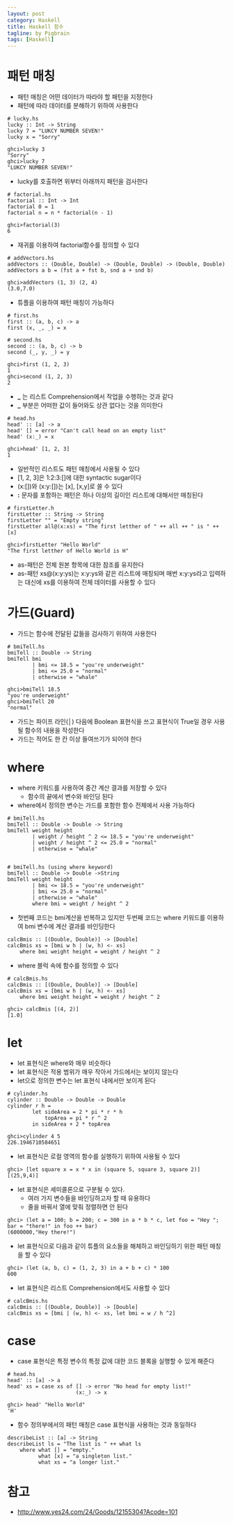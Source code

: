 ```yaml
---
layout: post
category: Haskell
title: Haskell 함수    
tagline: by Pigbrain
tags: [Haskell]
---
```


<!--more-->


# 패턴 매칭  
* 패턴 매칭은 어떤 데이터가 따라야 할 패턴을 지정한다  
* 패턴에 따라 데이터를 분해하기 위하여 사용한다  

```
# lucky.hs
lucky :: Int -> String
lucky 7 = "LUKCY NUMBER SEVEN!"
lucky x = "Sorry"

ghci>lucky 3
"Sorry"
ghci>lucky 7
"LUKCY NUMBER SEVEN!"
```
* lucky를 호출하면 위부터 아래까지 패턴을 검사한다  
  
```
# factorial.hs
factorial :: Int -> Int
factorial 0 = 1
factorial n = n * factorial(n - 1)

ghci>factorial(3)
6
```  
* 재귀를 이용하여 factorial함수를 정의할 수 있다  

```
# addVectors.hs
addVectors :: (Double, Double) -> (Double, Double) -> (Double, Double)
addVectors a b = (fst a + fst b, snd a + snd b)

ghci>addVectors (1, 3) (2, 4)
(3.0,7.0)
```  
* 튜플을 이용하여 패턴 매칭이 가능하다  

```
# first.hs
first :: (a, b, c) -> a
first (x, _, _) = x

# second.hs
second :: (a, b, c) -> b
second (_, y, _) = y

ghci>first (1, 2, 3)
1
ghci>second (1, 2, 3)
2
```
* **_** 는 리스트 Comprehension에서 작업을 수행하는 것과 같다  
* **_** 부분은 어떠한 값이 들어와도 상관 없다는 것을 의미한다  

```
# head.hs
head' :: [a] -> a
head' [] = error "Can't call head on an empty list"
head' (x:_) = x

ghci>head' [1, 2, 3]
1
```
* 일반적인 리스트도 패턴 매칭에서 사용될 수 있다    
* [1, 2, 3]은 1:2:3:[]에  대한 syntactic sugar이다   
* (x:[])와 (x:y:[])는 [x], [x,y]로 쓸 수 있다  
* **:** 문자를 포함하는 패턴은 하나 이상의 길이인 리스트에 대해서만 매칭된다       

```
# firstLetter.h
firstLetter :: String -> String
firstLetter "" = "Empty string"
firstLetter all@(x:xs) = "The first letther of " ++ all ++ " is " ++ [x]

ghci>firstLetter "Hello World"
"The first letther of Hello World is H"  
```  
* as-패턴은 전체 원본 항목에 대한 참조를 유지한다  
* as-패턴 xs@(x:y:ys)는 x:y:ys와 같은 리스트에 매칭되며 매번 x:y:ys라고 입력하는 대신에 xs를 이용하여 전체 데이터를 사용할 수 있다  
  
  
# 가드(Guard)      
* 가드는 함수에 전달된 값들을 검사하기 위하여 사용한다  

```
# bmiTell.hs
bmiTell :: Double -> String
bmiTell bmi
        | bmi <= 18.5 = "you're underweight"
        | bmi <= 25.0 = "normal"
        | otherwise = "whale"

ghci>bmiTell 18.5
"you're underweight"
ghci>bmiTell 20
"normal"
```
  
* 가드는 파이프 라인(**│**) 다음에 Boolean 표현식을 쓰고 표현식이 True일 경우 사용될 함수의 내용을 작성한다  
* 가드는 적어도 한 칸 이상 들여쓰기가 되어야 한다  
    
# where  
* where 키워드를 사용하여 중간 계산 결과를 저장할 수 있다  
	* 함수의 끝에서 변수와 바인딩 된다   
* where에서 정의한 변수는 가드를 포함한 함수 전체에서 사용 가능하다  

```
# bmiTell.hs
bmiTell :: Double -> Double -> String
bmiTell weight height
        | weight / height ^ 2 <= 18.5 = "you're underweight"
        | weight / height ^ 2 <= 25.0 = "normal"
        | otherwise = "whale"


# bmiTell.hs (using where keyword)        
bmiTell :: Double -> Double ->String
bmiTell weight height
        | bmi <= 18.5 = "you're underweight"
        | bmi <= 25.0 = "normal" 
        | otherwise = "whale" 
        where bmi = weight / height ^ 2
```

* 첫번째 코드는 bmi계산을 반복하고 있지만 두번째 코드는 where 키워드를 이용하여 bmi 변수에 계산 결과를 바인딩한다  

```
calcBmis :: [(Double, Double)] -> [Double]
calcBmis xs = [bmi w h | (w, h) <- xs]
    where bmi weight height = weight / height ^ 2
```  
* where 블럭 속에 함수를 정의할 수 있다  
  
```  
# calcBmis.hs  
calcBmis :: [(Double, Double)] -> [Double]
calcBmis xs = [bmi w h | (w, h) <- xs]
    where bmi weight height = weight / height ^ 2  
  
ghci> calcBmis [(4, 2)]
[1.0]
```  
  
# let  
* let 표현식은 where와 매우 비슷하다   
* let 표현식은 적용 범위가 매우 작아서 가드에서는 보이지 않는다  
* let으로 정의한 변수는 let 표현식 내에서만 보이게 된다  
  
```
# cylinder.hs  
cylinder :: Double -> Double -> Double
cylinder r h =
        let sideArea = 2 * pi * r * h
            topArea = pi * r ^ 2
        in sideArea + 2 * topArea
  
ghci>cylinder 4 5
226.1946710584651  
```    
  
* let 표현식은 로컬 영역의 함수를 실행하기 위하여 사용될 수 있다  
  
```  
ghci> [let square x = x * x in (square 5, square 3, square 2)]  
[(25,9,4)]
```  
  
* let 표현식은 세미콜론으로 구분될 수 있다. 
	* 여러 가지 변수들을 바인딩하고자 할 때 유용하다 
	* 줄을 바꿔서 열에 맞춰 정렬하면 안 된다  
  
```  
ghci> (let a = 100; b = 200; c = 300 in a * b * c, let foo = "Hey "; bar = "there!" in foo ++ bar)  
(6000000,"Hey there!")  
```  
  
* let 표현식으로 다음과 같이 튜플의 요소들을 해체하고 바인딩하기 위한 패턴 매칭을 할 수 있다  
  
  
```  
ghci> (let (a, b, c) = (1, 2, 3) in a + b + c) * 100
600  
```  
  
* let 표현식은 리스트 Comprehension에서도 사용할 수 있다  
  
```
# calcBmis.hs
calcBmis :: [(Double, Double)] -> [Double]
calcBmis xs = [bmi | (w, h) <- xs, let bmi = w / h ^2]  
```  
  
# case  
* case 표현식은 특정 변수의 특정 값에 대한 코드 블록을 실행할 수 있게 해준다  
  
```  
# head.hs  
head' :: [a] -> a
head' xs = case xs of [] -> error "No head for empty list!"
                      (x:_) -> x
  
ghci> head' "Hello World"
'H'
```  
  
* 함수 정의부에서의 패턴 매칭은 case 표현식을 사용하는 것과 동일하다  
  
```
describeList :: [a] -> String
describeList ls = "The list is " ++ what ls
    where what [] = "empty."
          what [x] = "a singleton list."
          what xs = "a longer list."
```  

    
# 참고 
* http://www.yes24.com/24/Goods/12155304?Acode=101  